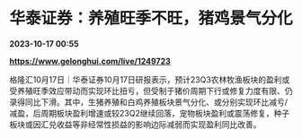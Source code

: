 # 华泰证券：养殖旺季不旺，猪鸡景气分化

**2023-10-17 00:55**

**https://www.gelonghui.com/live/1249723**

格隆汇10月17日｜华泰证券10月17日研报表示，预计23Q3农林牧渔板块的盈利或受养殖旺季效应带动而实现环比扭亏，但受制于猪价周期下行或修复力度有限、仍录得同比下滑。其中，生猪养殖和白鸡养殖板块景气分化、或分别实现环比减亏/减盈，后周期板块盈利增速或较23Q2继续回落，宠物板块盈利或震荡修复，种子板块或因汇兑收益等非经常性损益的影响边际减弱而实现盈利同比改善。